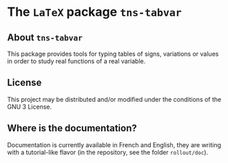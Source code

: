 The `LaTeX` package `tns-tabvar`
================================

About `tns-tabvar`
------------------

This package provides tools for typing tables of signs, variations or values in order to study real functions of a real variable.


License
-------

This project may be distributed and/or modified under the conditions of the GNU 3 License.


Where is the documentation?
---------------------------

Documentation is currently available in French and English, they are writing with a tutorial-like flavor (in the repository, see the folder `rollout/doc`).
